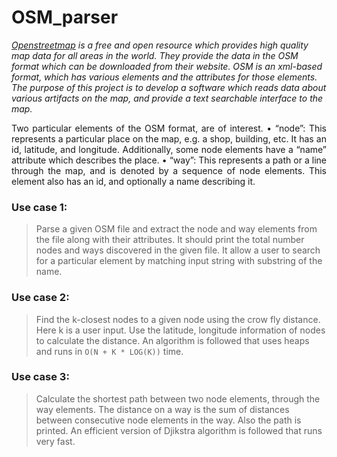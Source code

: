 # OSM_parser

*[Openstreetmap](openstreetmap.org) is a free and open resource which provides high
quality map data for all areas in the world. They provide the data in the OSM format which can
be downloaded from their website. OSM is an xml-based format, which has various elements and
the attributes for those elements. The purpose of this project is to develop a software which
reads data about various artifacts on the map, and provide a text searchable interface to the
map.* 
<p align="justify">
Two particular elements of the OSM format, are of interest.
• “node”: This represents a particular place on the map, e.g. a shop, building, etc. It has an id, latitude, and longitude. Additionally, some node elements have a “name” attribute which describes the place.
• “way”: This represents a path or a line through the map, and is denoted by a sequence of node elements. This element also has an id, and optionally a name describing it.</p>

### Use case 1:
> Parse a given OSM file and extract the node and way elements from the file along with their attributes. It should print the total number nodes and ways discovered in the given file. It allow a user to search for a particular element by matching input string with substring of the name.

### Use case 2:
> Find the k-closest nodes to a given node using the crow fly distance. Here k is a user input. Use the latitude, longitude information of nodes to calculate the distance. An algorithm is followed that uses heaps and runs in ```O(N + K * LOG(K))``` time.

### Use case 3:
> Calculate the shortest path between two node elements, through the way elements. The distance on a way is the sum of distances between consecutive node elements in the way. Also the path is printed. An efficient version of Djikstra algorithm is followed that runs very fast.
